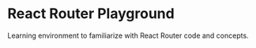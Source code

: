 # React Router Playground

Learning environment to familiarize with React Router code and concepts.
